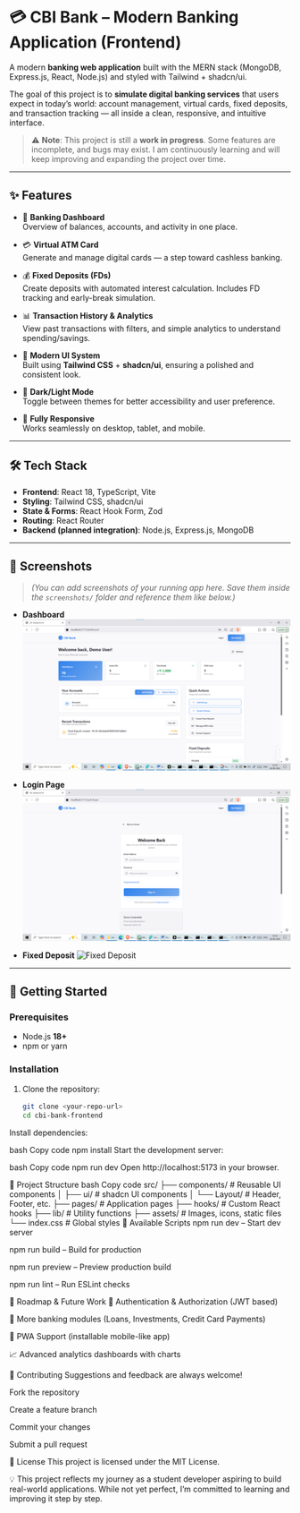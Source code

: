 # 💳 CBI Bank – Modern Banking Application (Frontend)

A modern **banking web application** built with the MERN stack (MongoDB, Express.js, React, Node.js) and styled with Tailwind + shadcn/ui.  

The goal of this project is to **simulate digital banking services** that users expect in today’s world: account management, virtual cards, fixed deposits, and transaction tracking — all inside a clean, responsive, and intuitive interface.  

> ⚠️ **Note**: This project is still a **work in progress**. Some features are incomplete, and bugs may exist. I am continuously learning and will keep improving and expanding the project over time.  

---

## ✨ Features

- 🏦 **Banking Dashboard**  
  Overview of balances, accounts, and activity in one place.  

- 💳 **Virtual ATM Card**  
  Generate and manage digital cards — a step toward cashless banking.  

- 💰 **Fixed Deposits (FDs)**  
  Create deposits with automated interest calculation. Includes FD tracking and early-break simulation.  

- 📊 **Transaction History & Analytics**  
  View past transactions with filters, and simple analytics to understand spending/savings.  

- 🎨 **Modern UI System**  
  Built using **Tailwind CSS** + **shadcn/ui**, ensuring a polished and consistent look.  

- 🌙 **Dark/Light Mode**  
  Toggle between themes for better accessibility and user preference.  

- 📱 **Fully Responsive**  
  Works seamlessly on desktop, tablet, and mobile.  

---

## 🛠 Tech Stack

- **Frontend**: React 18, TypeScript, Vite  
- **Styling**: Tailwind CSS, shadcn/ui  
- **State & Forms**: React Hook Form, Zod  
- **Routing**: React Router  
- **Backend (planned integration)**: Node.js, Express.js, MongoDB  

---

## 📸 Screenshots

> *(You can add screenshots of your running app here. Save them inside the `screenshots/` folder and reference them like below.)*

- **Dashboard**
  ![Dashboard](./screenshots/dashboard.png)

- **Login Page**
  ![Login](./screenshots/login.png)

- **Fixed Deposit**
  ![Fixed Deposit](./screenshots/fixed-deposit.png)

---

## 🚀 Getting Started

### Prerequisites
- Node.js **18+**
- npm or yarn

### Installation

1. Clone the repository:
   ```bash
   git clone <your-repo-url>
   cd cbi-bank-frontend
Install dependencies:

bash
Copy code
npm install
Start the development server:

bash
Copy code
npm run dev
Open http://localhost:5173 in your browser.

📂 Project Structure
bash
Copy code
src/
├── components/        # Reusable UI components
│   ├── ui/           # shadcn UI components
│   └── Layout/       # Header, Footer, etc.
├── pages/            # Application pages
├── hooks/            # Custom React hooks
├── lib/              # Utility functions
├── assets/           # Images, icons, static files
└── index.css         # Global styles
📜 Available Scripts
npm run dev – Start dev server

npm run build – Build for production

npm run preview – Preview production build

npm run lint – Run ESLint checks

🎯 Roadmap & Future Work
🔐 Authentication & Authorization (JWT based)

🏦 More banking modules (Loans, Investments, Credit Card Payments)

📱 PWA Support (installable mobile-like app)

📈 Advanced analytics dashboards with charts

🤝 Contributing
Suggestions and feedback are always welcome!

Fork the repository

Create a feature branch

Commit your changes

Submit a pull request

📄 License
This project is licensed under the MIT License.

💡 This project reflects my journey as a student developer aspiring to build real-world applications. While not yet perfect, I’m committed to learning and improving it step by step.
